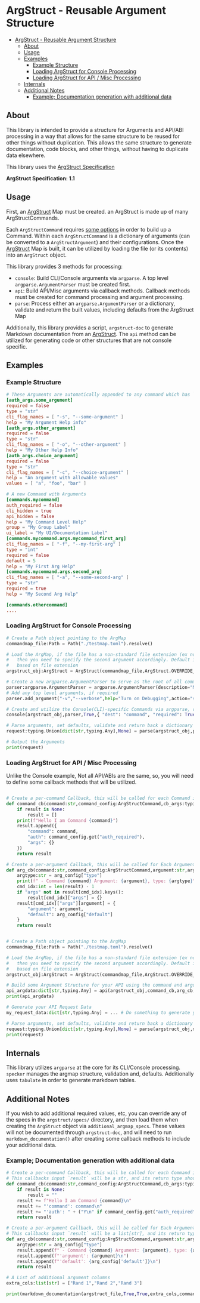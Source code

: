 # ArgStruct - Reusable Argument Structure

- [ArgStruct - Reusable Argument Structure](#argstruct---reusable-argument-structure)
  - [About](#about)
  - [Usage](#usage)
  - [Examples](#examples)
    - [Example Structure](#example-structure)
    - [Loading ArgStruct for Console Processing](#loading-argstruct-for-console-processing)
    - [Loading ArgStruct for API / Misc Processing](#loading-argstruct-for-api--misc-processing)
  - [Internals](#internals)
  - [Additional Notes](#additional-notes)
    - [Example; Documentation generation with additional data](#example-documentation-generation-with-additional-data)

## About

This library is intended to provide a structure for Arguments and API/ABI processing in a way that allows for the same structure to be reused for other things without duplication. This allows the same structure to generate documentation, code blocks, and other things, without having to duplicate data elsewhere. 

This library uses the [ArgStruct Specification](https://gitlab.com/accidentallythecable-public/argstruct-spec)

**ArgStruct Specification: 1.1**

## Usage

First, an [ArgStruct](https://gitlab.com/accidentallythecable-public/argstruct-spec) Map must be created. an ArgStruct is made up of many ArgStructCommands.

Each `ArgStructCommand` requires [some options](SPECS.md#spec-for-argmapcommand) in order to build up a Command. Within each `ArgStructCommand` is a dictionary of arguments (can be converted to a `ArgStructArgument`) and their configurations. Once the [ArgStruct](https://gitlab.com/accidentallythecable-public/argstruct-spec) Map is built, it can be utilized by loading the file (or its contents) into an `ArgStruct` object.

This library provides 3 methods for processing:

 - `console`: Build CLI/Console arguments via `argparse`. A top level `argparse.ArgumentParser` must be created first.
 - `api`: Build API/Misc arguments via callback methods. Callback methods must be created for command processing and argument processing.
 - `parse`: Process either an `argparse.ArgumentParser` or a dictionary, validate and return the built values, including defaults from the ArgStruct Map

Additionally, this library provides a script, `argstruct-doc` to generate Markdown documentation from an [ArgStruct](https://gitlab.com/accidentallythecable-public/argstruct-spec). The `api` method can be utilized for generating code or other structures that are not console specific. 

## Examples

### Example Structure

```toml
# These Arguments are automatically appended to any command which has `auth_required=True`
[auth_args.some_argument]
required = false
type = "str"
cli_flag_names = [ "-s", "--some-argument" ]
help = "My Argument Help info"
[auth_args.other_argument]
required = false
type = "str"
cli_flag_names = [ "-o", "--other-argument" ]
help = "My Other Help Info"
[auth_args.choice_argument]
required = false
type = "str"
cli_flag_names = [ "-c", "--choice-argument" ]
help = "An argument with allowable values"
values = [ "a", "foo", "bar" ]

# A new Command with Arguments
[commands.mycommand]
auth_required = false
cli_hidden = true
api_hidden = false
help = "My Command Level Help"
group = "My Group Label"
ui_label = "My UI/Documentation Label"
[commands.mycommand.args.mycommand_first_arg]
cli_flag_names = [ "-f", "--my-first-arg" ]
type = "int"
required = false
default = 5
help = "My First Arg Help"
[commands.mycommand.args.second_arg]
cli_flag_names = [ "-a", "--some-second-arg" ]
type = "str"
required = true
help = "My Second Arg Help"

[commands.othercommand]
....
```

### Loading ArgStruct for Console Processing

```python
# Create a Path object pointing to the ArgMap
commandmap_file:Path = Path("./testmap.toml").resolve()

# Load the ArgMap, if the file has a non-standard file extension (ex not `json`, `yml`, `yaml` or `toml`),
#   then you need to specify the second argument accordingly. Default is `auto` and automatically determines
#   based on file extension
argstruct_obj:ArgStruct = ArgStruct(commandmap_file,ArgStruct.OVERRIDE_TYPE_TOML)

# Create a new argparse.ArgumentParser to serve as the root of all commands and arguments
parser:argparse.ArgumentParser = argparse.ArgumentParser(description="My CLI App")
# Add any top level arguments, if required
parser.add_argument("-v","--verbose",help="Turn on Debugging",action="store_true")

# Create and utilize the Console(CLI)-specific Commands via argparse, creating a new subparser whose `dest="command"` and is `required`
console(argstruct_obj,parser,True,{ "dest": "command", "required": True })

# Parse arguments, set defaults, validate and return back a dictionary of CLI Arguments
request:typing.Union[dict[str,typing.Any],None] = parse(argstruct_obj,parser)

# Output the Arguments
print(request)
```

### Loading ArgStruct for API / Misc Processing

Unlike the Console example, Not all API/ABIs are the same, so, you will need to define some callback methods that will be utilized.

```python

# Create a per-command Callback, this will be called for each Command in the ArgStruct. `result` and the return value 'should' be the same object
def command_cb(command:str,command_config:ArgStructCommand,cb_args:typing.Any,result:typing.Any) -> typing.Any:
    if result is None:
        result = []
    print(f"Hello I am Command {command}")
    result.append({
        "command": command,
        "auth": command_config.get("auth_required"),
        "args": {}
    })
    return result

# Create a per-argument Callback, this will be called for Each Argument in each Command in the ArgStruct. `result` and the return value 'should' be the same object
def arg_cb(command:str,command_config:ArgStructCommand,argument:str,arg_config:dict[str,typing.Any],cb_args:typing.Any,result:typing.Any) -> typing.Any:
    argtype:str = arg_config["type"]
    print(f" - Command {command} Argument: {argument}, type: {argtype}")
    cmd_idx:int = len(result) - 1
    if "args" not in result[cmd_idx].keys():
        result[cmd_idx]["args"] = {}
    result[cmd_idx]["args"][argument] = {
        "argument": argument,
        "default": arg_config["default"]
    }
    return result


# Create a Path object pointing to the ArgMap
commandmap_file:Path = Path("./testmap.toml").resolve()

# Load the ArgMap, if the file has a non-standard file extension (ex not `json`, `yml`, `yaml` or `toml`),
#   then you need to specify the second argument accordingly. Default is `auto` and automatically determines
#   based on file extension
argstruct_obj:ArgStruct = ArgStruct(commandmap_file,ArgStruct.OVERRIDE_TYPE_TOML)

# Build some Argument Structure for your API using the command and argument callbacks
api_argdata:dict[str,typing.Any] = api(argstruct_obj,command_cb,arg_cb,None,None)
print(api_argdata)

# Generate your API Request Data
my_request_data:dict[str,typing.Any] = ... # Do something to generate your API data

# Parse arguments, set defaults, validate and return back a dictionary of API Arguments
request:typing.Union[dict[str,typing.Any],None] = parse(argstruct_obj,my_request_data)
print(request)
```

## Internals

This library utilizes `argparse` at the core for its CLI/Console processing. `specker` manages the argmap structure, validation and, defaults. Additionally uses `tabulate` in order to generate markdown tables.

## Additional Notes

If you wish to add additional required values, etc, you can override any of the specs in the `argstruct/specs/` directory, and then load them when creating the `ArgStruct` object via `additional_argmap_specs`. These values will not be documented through `argstruct-doc`, and will need to run `markdown_documentation()` after creating some callback methods to include your additional data.

### Example; Documentation generation with additional data

```python
# Create a per-command Callback, this will be called for each Command in the ArgStruct. `result` and the return value 'should' be the same object.
# This callbacks input `result` will be a str, and its return type should also be the same str with appended data
def command_cb(command:str,command_config:ArgStructCommand,cb_args:typing.Any,result:typing.Any) -> typing.Any:
    if result is None:
        result = ""
    result += f"Hello I am Command {command}\n"
    result += "'command': command\n"
    result += "'auth': " + ("Y\n" if command_config.get("auth_required") else "N\n")
    return result

# Create a per-argument Callback, this will be called for Each Argument in each Command in the ArgStruct. `result` and the return value 'should' be the same object
# This callbacks input `result` will be a list[str], and its return type should be the same list, with additional columns.
def arg_cb(command:str,command_config:ArgStructCommand,argument:str,arg_config:dict[str,typing.Any],cb_args:typing.Any,result:typing.Any) -> typing.Any:
    argtype:str = arg_config["type"]
    result.append(f" - Command {command} Argument: {argument}, type: {argtype}\n")
    result.append(f"'argument': {argument}\n")
    result.append(f"'default': {arg_config['default']}\n")
    return result

# A List of additional argument columns
extra_cols:list[str] = ["Rand 1","Rand 2","Rand 3"]

print(markdown_documentation(argstruct_file,True,True,extra_cols,command_cb,None,arg_cb,None))
```
